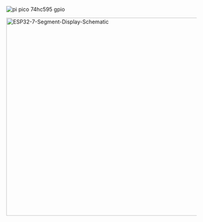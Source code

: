 

![pi pico 74hc595 gpio](https://github.com/offpic/RASPBERRY-PI-PICO-74HC595-7-SEGEMENT/assets/31142397/9c69a0b3-6792-4c10-ac76-fb60bef92832)

<img width="525" alt="ESP32-7-Segment-Display-Schematic" src="https://github.com/offpic/RASPBERRY-PI-PICO-74HC595-7-SEGEMENT/assets/31142397/3556611e-3996-4a9f-a9a6-d8d49b0d4b81">

